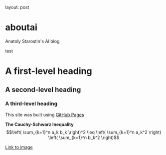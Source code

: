 layout: post

# aboutai
Anatoly Starostin's AI blog

test


# A first-level heading
## A second-level heading
### A third-level heading

This site was built using [GitHub Pages](https://pages.github.com/)

**The Cauchy-Schwarz Inequality**
$$\left( \sum_{k=1}^n a_k b_k \right)^2 \leq \left( \sum_{k=1}^n a_k^2 \right) \left( \sum_{k=1}^n b_k^2 \right)$$

[Link to image](images/me.png)
